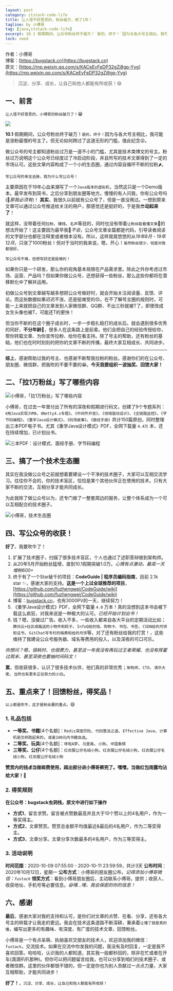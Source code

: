 ```yaml
---
layout: post
category: itstack-code-life
title: 让人怪不好意思的，粉丝破万，用了1年！
tagline: by 小傅哥
tag: [java,itstack-code-life]
excerpt: 10.1 假期期间，公众号粉丝终于破万！`是的，终于！`因为与各大号主相比，我可能是涨粉最慢的号主了。但无论如何跨过了这道无形的门槛，值此纪念😜。
lock: need
---
```


作者：小傅哥
<br/>博客：[https://bugstack.cn](https://bugstack.cn)
<br/>原文：[https://mp.weixin.qq.com/s/KACeEyFeDP32gZi8gp-Yyg](https://mp.weixin.qq.com/s/KACeEyFeDP32gZi8gp-Yyg)

> 沉淀、分享、成长，让自己和他人都能有所收获！😄

## 一、前言

`让人怪不好意思的，小傅哥的粉丝破万了！`😁

![](https://bugstack.cn/assets/images/2020/all-5-00.png)

**10.1** 假期期间，公众号粉丝终于破万！`是的，终于！`因为与各大号主相比，我可能是涨粉最慢的号主了。但无论如何跨过了这道无形的门槛，值此纪念😜。

做公众号的号主都知道粉丝过万是一道不小的门槛，尤其是技术类博文的号主。粉丝过万说明这个公众号已经度过了冷启动阶段，并且所写的技术文章得到了一定的市场认可。这些文章内容构成了一个小的生态圈，通过内容自循环不断的拉粉🌶。

`写公众号的来龙去脉，我为什么写公众号！`

主要原因在于19年心血来潮写了一个`Java版本的虚拟机`，当然这只是一个Demo版本。最早发布到简书，之后分享到朋友圈等地方。慢慢的有人问我，你有公众号吗(🧐*那我必须有*)！ **其实**，我很久以前就有公众号了，但是一直没用过。一想到原来文章可以通过公众号推送给关注的用户，那感觉还是挺好的，于是我😎**动起来了**！

就这样，没带着任何`拉粉`、`赚钱`、`名声`等目的，同时也没有带着`让粉丝能看懂文章`🤬的想法开始了！这主要因为最早我🤔*不会*，公众号文章全篇都是代码，引导读者阅读的文字部分也都在注释里或者根本没有。所以，这样晃晃悠悠的从*19年8月 - 19年12月*，只涨了1000粉丝！但对于当时的我来说，嗯，开心！`虽然粉丝很少，但是对我都很好。`

`写公众号不难，但想写好还是挺难的！`

如果你只是一个研发，那么你的视角基本局限在产品需求里。除此之外你考虑过市场、运营、产品吗？但如果你做公众号，还想获得一些粉丝，那么这些你都将在潜移默化中了解并运用。

初做公众号到文章越写越多想把公众号做好时，就会开始关注阅读量、反馈、评论。而这些数据如果迟迟不涨，还是挺难受的😞。在不了解号主圈的规则时，可能一上来就把自己的文章发到人家微信群、QQ群、不出三秒就被T了，即使改成女生头像也被T，可能还T的更快！

但当你不断的在这个圈子成长时，一步一步稳扎稳打的成长后。就会遇到很多优秀的同好，**不分年龄**🤡，很多人在这条路上是前辈。他们会把自己的经验传授给你，帮你转载文章、为你宣传拉粉、给你在看支持。除了号主的帮助，还有粉丝的基础，他们也在时时刻刻的把你的文章不断的传播，最终大家互相成长、共同进步。

---

**综上**，感谢帮助过我的号主、也感谢不断帮我拉粉的粉丝。感谢你们的在公众号、朋友圈、微信群，把我吹的不要不要的😁。**今天我要组织一波抽奖、回馈大家！** 

## 二、「拉1万粉丝」写了哪些内容

![小傅哥，「拉1万粉丝」写了哪些内容](https://bugstack.cn/assets/images/2020/all-5-01.png)

小傅哥，在过去一年里付出了所有的深夜和假期进行码文，创建了9个专题系列：`《用Java实现JVM》`、`《Netty4.x专题》`、`《中间件开发》`、`《领域驱动设计》`、`《全链路监控》`、`《字节码编程》`、`《重学Java设计模式》`、`《码场故事》`、`《面经手册》`共计150篇原创，同时整理出三本PDF电子书。尤其《重学Java设计模式》PDF，全网下载量 `4.4万` 本，还在持续增加，已计划出书。

![三本PDF：设计模式、面经手册、字节码编程](https://bugstack.cn/assets/images/2020/all-5-02.png)

## 三、搞了一个技术生态圈

其实在我没做公众号之前就想着要建设一个干净的技术圈子，大家可以互相交流学习。往往你不会的，你的技术盲区，恰恰是某个其他伙伴正在使用的技术。只有大家不断的交流，互相分享才能共同成长。

为此我除了做公众号以为，还专门做了一整套周边的服务，让整个体系成为一个可以互相配合的技术圈子。

![小傅哥，技术生态圈](https://bugstack.cn/assets/images/2020/all-5-03.png)

## 四、写公众号的收获！

**好了**，我要吹牛了！

1. 扩展了技术圈子，扫描了很多技术盲区，个人也通过了述职答辩做到架构师。
2. 从20年5月开始粉丝猛增，直到10.1假期突破1.0万。*心情有点激动，最高一天增粉600+*
3. 终于有了一个Star破千的项目：**CodeGuide | 程序员编码指南**，目前 2.1k star ✨，感谢大家的支持。**这是一个上过全球推荐的项目**，[https://github.com/fuzhengwei/CodeGuide/wiki](https://github.com/fuzhengwei/CodeGuide/wiki)
4. 博客：[bugstack.cn](bugstack.cn)，也有3000PV的一天，继续努力！
5. 《重学Java设计模式》PDF，全网下载量 `4.0` 万本！真的没想到这本书会被下载这么疯狂，对我来说是一种极大的认可。*已经开始计划出书！*
5. 钱？嗯，没接过广告。收入不多，一些收入都来自各大平台的定期活动比如；`腾讯云+社区成箱送的小物件和粽子`、`InfoQ给的钱、购物卡、书包、书签`、`CSDN给的月饼和证书`、`GitChat写专栏的稿费和给的月饼`等，对了还有粉丝给我的打赏！，这些维持了我建设公众号服务器、域名等费用的投入，以及深夜的可口可乐。

*你想问？嗯，很耗时、也很费力，甚至这一年我没有再玩过王者荣耀、也没有挥霍过周末、甚至深夜也要抽时间码文！*  

**累**，但收获很多，认识了很多技术伙伴，他们真的非常优秀；`架构师`、`CTO`、`清华大佬`、`当然也有更多正在努力的小白`。

## 五、重点来了！回馈粉丝，得奖品！

`以上都是吹牛，这才是粉丝要的重点。`😄

### 1. 礼品包括

- **一等奖、书籍**[4个名额]：`Redis深度历险`、`代码整洁之道`、`Effective Java`、`计算机是怎样跑起来的`，`或者100元内书籍自选`。
- **二等奖、玩具**[4个名额]：`哆啦A梦`、`马里奥`、`小狗`、`中国象棋`
- **三等奖、公仔**[4个名额]：`红衣服公仔毛绒小狗`、`红衣服公仔毛绒小狗`、`红衣服公仔毛绒小狗`、`红衣服公仔毛绒小狗`

**赞赏内的钱💰当做邮费使用，超出部分进小傅哥裤兜了。嘿嘿，当做红包雨露均沾给大家！🎁**

### 2. 得奖规则

**在公众号：bugstack虫洞栈，原文中进行如下操作**

- **方式1**，留言求赞。留言被点赞数最高并且大于10个赞以上的4名用户，作为一等奖得主。
- **方式2**，文章赞赏。赞赏总金额平均值最近&最后的4名用户，作为二等奖得主。
- **方式3**，文章分享。文章分享次数最多的4名用户，作为三等奖得主。

### 3. 活动说明

**时间范围**：2020-10-09 07:55:00 - 2020-10-11 23:59:59，共计3天
**公布时间**：2020年10月12日，星期一
**公布方式**：小傅哥的朋友圈公布，*记得添加小傅哥微信：`fustack`*
**领奖方式**：看到小傅哥朋友圈后，主动联系小傅哥。提供；收获人、收获地址、手机号等必要信息。*😄嘿...嘿，我会保密的你的信息！*

## 六、感谢

**最后**，感谢大家对我的支持和认可，是你们对文章的点赞、在看、分享，还有各大号主的转载才让我走的更远。我会在技术这条道路不断深耕，秉承着`让懂了就是真的懂`，编写出更多的有趣味、有深度、有广度的技术文章，回馈粉丝。

小傅哥是一个有点呆萌、执拗喜欢交朋友的技术人，欢迎添加我的微信：`fustack`，交流技术。如果在交流中你发我的问题，我没有及时回复，一定是我不喜欢回答。哈哈哈，认识我的人都知道，其实我一般都秒回的，除非在忙或者在开车(滴滴叭叭那种)。但你可以把问题留言给我，也可以分享到咱们的技术圈子、或者微信群。这里的伙伴都很不错的，但一定是你也为别人贡献过一点点力量，大家互相帮助，才能共同进步！

**好了！**，`沉淀、分享、成长，让自己和他人都能有所收获！`